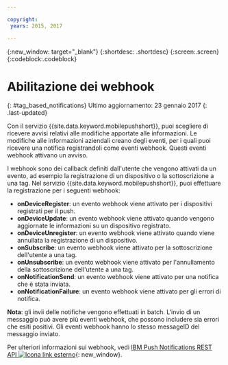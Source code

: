 ```yaml
---

copyright:
 years: 2015, 2017

---
```


{:new_window: target="_blank"}
{:shortdesc: .shortdesc}
{:screen:.screen}
{:codeblock:.codeblock}

# Abilitazione dei webhook 
{: #tag_based_notifications}
Ultimo aggiornamento: 23 gennaio 2017
{: .last-updated}


Con il servizio {{site.data.keyword.mobilepushshort}}, puoi scegliere di ricevere avvisi relativi alle modifiche apportate alle informazioni. Le modifiche alle informazioni aziendali creano degli eventi, per i quali puoi ricevere una notifica registrandoli come eventi webhook. Questi eventi webhook attivano un avviso. 

I webhook sono dei callback definiti dall'utente che vengono attivati da un evento, ad esempio la registrazione di un dispositivo o la sottoscrizione a una tag. Nel servizio {{site.data.keyword.mobilepushshort}}, puoi effettuare la registrazione per i seguenti webhook: 

- **onDeviceRegister**: un evento webhook viene attivato per i dispositivi registrati per il push.
- **onDeviceUpdate**: un evento webhook viene attivato quando vengono aggiornate le informazioni su un dispositivo registrato.
- **onDeviceUnregister**: un evento webhook viene attivato quando viene annullata la registrazione di un dispositivo. 
- **onSubscribe**: un evento webhook viene attivato per la sottoscrizione dell'utente a una tag.
- **onUnsubscribe**: un evento webhook viene attivato per l'annullamento della sottoscrizione dell'utente a una tag.
- **onNotificationSend**: un evento webhook viene attivato per una notifica che è stata inviata.
- **onNotificationFailure**: un evento webhook viene attivato per gli errori di notifica.


**Nota**: gli invii delle notifiche vengono effettuati in batch. L'invio di un messaggio può avere più eventi webhook, che possono includere sia errori che esiti positivi. 
Gli eventi webhook hanno lo stesso messageID del messaggio inviato. 

Per ulteriori informazioni sui webhook, vedi [IBM Push Notifications REST API ![Icona link esterno](../../icons/launch-glyph.svg "Icona link esterno")](https://mobile.{DomainName}/imfpush/#/webhooks){: new_window}.
